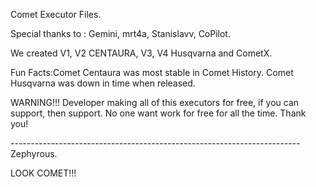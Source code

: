 
Comet Executor Files.


Special thanks to : Gemini, mrt4a, Stanislavv, CoPilot.


We created V1, V2 CENTAURA, V3, V4 Husqvarna and CometX.


Fun Facts:Comet Centaura was most stable in Comet History.
          Comet Husqvarna was down in time when released.




WARNING!!!
Developer making all of this executors for free, if you can support, then support.
No one want work for free for all the time.
Thank you!

------------------------------------------------------------------------Zephyrous.

                                                       
LOOK COMET!!!
